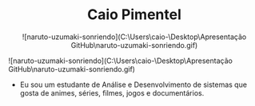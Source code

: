 # <center> Caio Pimentel </center>

<center> ![naruto-uzumaki-sonriendo](C:\Users\caio-\Desktop\Apresentação GitHub\naruto-uzumaki-sonriendo.gif) </center>

![naruto-uzumaki-sonriendo](C:\Users\caio-\Desktop\Apresentação GitHub\naruto-uzumaki-sonriendo.gif)



- Eu sou um estudante de Análise e Desenvolvimento de sistemas que gosta de animes, séries, filmes, jogos e documentários.